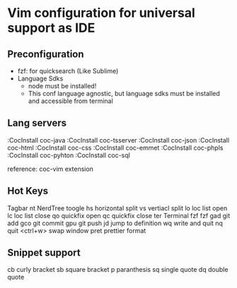 # Vim configuration for universal support as IDE

## Preconfiguration
- fzf:  for quicksearch (Like Sublime)
- Language Sdks
	- node must be installed!
	- This conf language agnostic, but language sdks must be installed and accessible from terminal 

## Lang servers
:CocInstall coc-java
:CocInstall coc-tsserver
:CocInstall coc-json
:CocInstall coc-html
:CocInstall coc-css
:CocInstall coc-emmet
:CocInstall coc-phpls
:CocInstall coc-pyhton
:CocInstall coc-sql

reference: coc-vim extension

## Hot Keys 
<F8> Tagbar
nt   NerdTree toogle
hs   horizontal split
vs   vertiacl split
lo   loc list open
lc   loc list close
qo   quickfix open
qc   quickfix close
ter  Terminal
fzf  fzf 
gad  git add
gco  git commit
gpu  git push
jd   jump to definition
wq   write and quit
nq   quit
<ctrl+w> swap window
pret prettier format

## Snippet support
cb curly bracket
sb square bracket
p  paranthesis
sq single quote
dq double quote
